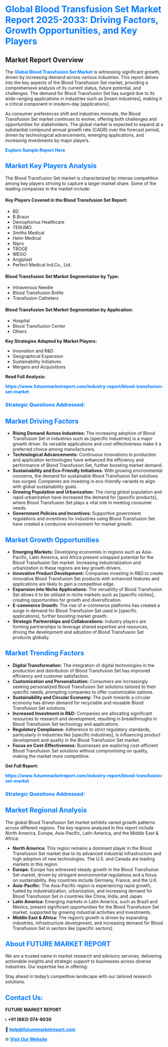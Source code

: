 <h1 style="color: #007BFF;">Global Blood Transfusion Set Market Report 2025-2033: Driving Factors, Growth Opportunities, and Key Players</h1>

<section id="overview">
<h2>Market Report Overview</h2>
<p>The <a href="https://www.futuremarketreport.com/industry-report/blood-transfusion-set-market" style="color: #007BFF; text-decoration: none;"><strong>Global Blood Transfusion Set Market</strong></a> is witnessing significant growth, driven by increasing demand across various industries. This report delves into the key aspects of the Blood Transfusion Set market, providing a comprehensive analysis of its current status, future potential, and challenges. The demand for Blood Transfusion Set has surged due to its wide-ranging applications in industries such as [insert industries], making it a critical component in modern-day [applications].</p>
<p>As consumer preferences shift and industries innovate, the Blood Transfusion Set market continues to evolve, offering both challenges and opportunities for stakeholders. The global market is expected to expand at a substantial compound annual growth rate (CAGR) over the forecast period, driven by technological advancements, emerging applications, and increasing investments by major players.</p>
</section>

<section id="overview">
<p><a href="https://www.futuremarketreport.com/request-sample/reportId=88875" style="color: #007BFF; text-decoration: none;"><strong>Explore Sample Report Here</strong></a></p>
</section>

<section id="key-players">
<h2 style="color: #007BFF;">Market Key Players Analysis</h2>
<p>The Blood Transfusion Set market is characterized by intense competition among key players striving to capture a larger market share. Some of the leading companies in the market include:</p>
<h4>Key Players Covered in the Blood Transfusion Set Report:</h4>
<ul><li>BD</li><li>B.Braun</li><li>Demophorius Healthcare</li><li>TERUMO</li><li>Smiths Medical</li><li>Helm Medical</li><li>Nipro</li><li>TROGE</li><li>WEGO</li><li>Angiplast</li><li>Perfect Medical Ind.Co., Ltd.</li></ul>
<h4>Blood Transfusion Set Market Segmentation by Type:</h4>
<ul><li>Intravenous Needle</li><li>Blood Transfusion Bottle</li><li>Transfusion Catheters</li></ul>

<h4>Blood Transfusion Set Market Segmentation by Application:</h4>
<ul><li>Hospital</li><li>Blood Transfusion Center</li><li>Others</li></ul>
<p><strong>Key Strategies Adopted by Market Players:</strong></p>
<ul>
<li>Innovation and R&D</li>
<li>Geographical Expansion</li>
<li>Sustainability Initiatives</li>
<li>Mergers and Acquisitions</li>
</ul>
</section>

<section>
<p><strong>Read Full Analysis: </strong></p><a href="https://www.futuremarketreport.com/industry-report/blood-transfusion-set-market" style="color: #007BFF; text-decoration: none;"><strong>https://www.futuremarketreport.com/industry-report/blood-transfusion-set-market</strong></a>
<h3 style="color: #007BFF;">Strategic Questions Addressed:</h3>
</section>

<section id="driving-factors">
<h2 style="color: #007BFF;">Market Driving Factors</h2>
<ul>
<li><strong>Rising Demand Across Industries:</strong> The increasing adoption of Blood Transfusion Set in industries such as [specific industries] is a major growth driver. Its versatile applications and cost-effectiveness make it a preferred choice among manufacturers.</li>
<li><strong>Technological Advancements:</strong> Continuous innovations in production and application technologies have enhanced the efficiency and performance of Blood Transfusion Set, further boosting market demand.</li>
<li><strong>Sustainability and Eco-Friendly Initiatives:</strong> With growing environmental concerns, the demand for sustainable Blood Transfusion Set solutions has surged. Companies are investing in eco-friendly variants to align with global sustainability goals.</li>
<li><strong>Growing Population and Urbanization:</strong> The rising global population and rapid urbanization have increased the demand for [specific products], where Blood Transfusion Set plays a vital role in meeting consumer needs.</li>
<li><strong>Government Policies and Incentives:</strong> Supportive government regulations and incentives for industries using Blood Transfusion Set have created a conducive environment for market growth.</li>
</ul>
</section>

<section id="growth-opportunities">
<h2 style="color: #007BFF;">Market Growth Opportunities</h2>
<ul>
<li><strong>Emerging Markets:</strong> Developing economies in regions such as Asia-Pacific, Latin America, and Africa present untapped potential for the Blood Transfusion Set market. Increasing industrialization and urbanization in these regions are key growth drivers.</li>
<li><strong>Innovative Product Development:</strong> Companies investing in R&D to create innovative Blood Transfusion Set products with enhanced features and applications are likely to gain a competitive edge.</li>
<li><strong>Expansion into Niche Applications:</strong> The versatility of Blood Transfusion Set allows it to be utilized in niche markets such as [specific niches], creating opportunities for growth and diversification.</li>
<li><strong>E-commerce Growth:</strong> The rise of e-commerce platforms has created a surge in demand for Blood Transfusion Set used in [specific applications], further boosting market growth.</li>
<li><strong>Strategic Partnerships and Collaborations:</strong> Industry players are forming partnerships to leverage shared expertise and resources, driving the development and adoption of Blood Transfusion Set products globally.</li>
</ul>
</section>

<section id="trending-factors">
<h2 style="color: #007BFF;">Market Trending Factors</h2>
<ul>
<li><strong>Digital Transformation:</strong> The integration of digital technologies in the production and distribution of Blood Transfusion Set has improved efficiency and customer satisfaction.</li>
<li><strong>Customization and Personalization:</strong> Consumers are increasingly seeking personalized Blood Transfusion Set solutions tailored to their specific needs, prompting companies to offer customizable options.</li>
<li><strong>Sustainability and Circular Economy:</strong> The push towards a circular economy has driven demand for recyclable and reusable Blood Transfusion Set solutions.</li>
<li><strong>Increased Investment in R&D:</strong> Companies are allocating significant resources to research and development, resulting in breakthroughs in Blood Transfusion Set technology and applications.</li>
<li><strong>Regulatory Compliance:</strong> Adherence to strict regulatory standards, particularly in industries like [specific industries], is influencing product development and quality in the Blood Transfusion Set market.</li>
<li><strong>Focus on Cost-Effectiveness:</strong> Businesses are exploring cost-efficient Blood Transfusion Set solutions without compromising on quality, making the market more competitive.</li>
</ul>
</section>

<section>
<p><strong>Get Full Report: </strong></p><a href="https://www.futuremarketreport.com/industry-report/blood-transfusion-set-market" style="color: #007BFF; text-decoration: none;"><strong>https://www.futuremarketreport.com/industry-report/blood-transfusion-set-market</strong></a>
<h3 style="color: #007BFF;">Strategic Questions Addressed:</h3>
</section>


<section id="regional-analysis">
<h2 style="color: #007BFF;">Market Regional Analysis</h2>
<p>The global Blood Transfusion Set market exhibits varied growth patterns across different regions. The key regions analyzed in this report include North America, Europe, Asia-Pacific, Latin America, and the Middle East & Africa:</p>
<ul>
<li><strong>North America:</strong> This region remains a dominant player in the Blood Transfusion Set market due to its advanced industrial infrastructure and high adoption of new technologies. The U.S. and Canada are leading markets in this region.</li>
<li><strong>Europe:</strong> Europe has witnessed steady growth in the Blood Transfusion Set market, driven by stringent environmental regulations and a focus on sustainability. Key countries include Germany, France, and the U.K.</li>
<li><strong>Asia-Pacific:</strong> The Asia-Pacific region is experiencing rapid growth, fueled by industrialization, urbanization, and increasing demand for Blood Transfusion Set in countries like China, India, and Japan.</li>
<li><strong>Latin America:</strong> Emerging markets in Latin America, such as Brazil and Mexico, present significant opportunities for the Blood Transfusion Set market, supported by growing industrial activities and investments.</li>
<li><strong>Middle East & Africa:</strong> The region’s growth is driven by expanding industries, infrastructure development, and increasing demand for Blood Transfusion Set in sectors like [specific sectors].</li>
</ul>
</section>

<footer>
<h2 style="color: #007BFF;">About FUTURE MARKET REPORT</h2>
<p>We are a trusted name in market research and advisory services, delivering actionable insights and strategic support to businesses across diverse industries. Our expertise lies in offering:</p>

<p>Stay ahead in today’s competitive landscape with our tailored research solutions.</p>

<h2 style="color: #007BFF;">Contact Us:</h2>
<p><strong>FUTURE MARKET REPORT</strong></p>
<p>📞 <strong>+91 (883) 074-8030</strong></p>
<p>📧 <strong><a href="mailto:help@futuremarketreport.com" style="color: #007BFF;">help@futuremarketreport.com</a></strong></p>
<p>🌐 <strong><a href="https://www.futuremarketreport.com/" style="color: #007BFF;">Visit Our Website</a></strong></p>
</footer>